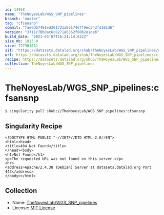 ```yaml
---
id: 14958
name: "TheNoyesLab/WGS_SNP_pipelines"
branch: "master"
tag: "cfsansnp"
commit: "fae6d57461ed301721a5617467f0ec343fd102d6"
version: "3711c7bb8ac6c8271a5552f08b2e1deb"
build_date: "2021-03-07T16:21:14.622Z"
size_mb: 1813.0
size: 727961631
sif: "https://datasets.datalad.org/shub/TheNoyesLab/WGS_SNP_pipelines/cfsansnp/2021-03-07-fae6d574-3711c7bb/3711c7bb8ac6c8271a5552f08b2e1deb.sif"
url: https://datasets.datalad.org/shub/TheNoyesLab/WGS_SNP_pipelines/cfsansnp/2021-03-07-fae6d574-3711c7bb/
recipe: https://datasets.datalad.org/shub/TheNoyesLab/WGS_SNP_pipelines/cfsansnp/2021-03-07-fae6d574-3711c7bb/Singularity
collection: TheNoyesLab/WGS_SNP_pipelines
---
```


# TheNoyesLab/WGS_SNP_pipelines:cfsansnp

```bash
$ singularity pull shub://TheNoyesLab/WGS_SNP_pipelines:cfsansnp
```

## Singularity Recipe

```singularity
<!DOCTYPE HTML PUBLIC "-//IETF//DTD HTML 2.0//EN">
<html><head>
<title>404 Not Found</title>
</head><body>
<h1>Not Found</h1>
<p>The requested URL was not found on this server.</p>
<hr>
<address>Apache/2.4.38 (Debian) Server at datasets.datalad.org Port 443</address>
</body></html>
```

## Collection

 - Name: [TheNoyesLab/WGS_SNP_pipelines](https://github.com/TheNoyesLab/WGS_SNP_pipelines)
 - License: [MIT License](https://api.github.com/licenses/mit)

